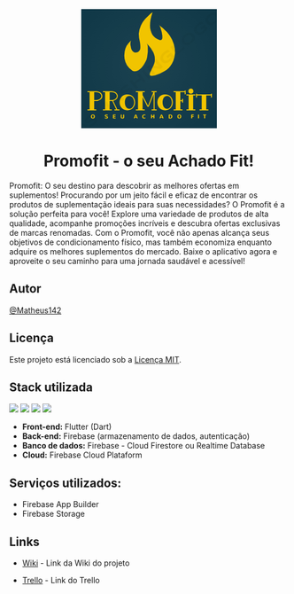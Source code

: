 <div align="center">
  <img src="assets/images/logo_aplictivo.png" alt="Logo do app">
</div>

<h1 style="text-align:center">Promofit - o seu Achado Fit! </h1>

Promofit: O seu destino para descobrir as melhores ofertas em suplementos! Procurando por um jeito fácil e eficaz de encontrar os produtos de suplementação ideais para suas necessidades? O Promofit é a solução perfeita para você! Explore uma variedade de produtos de alta qualidade, acompanhe promoções incríveis e descubra ofertas exclusivas de marcas renomadas. Com o Promofit, você não apenas alcança seus objetivos de condicionamento físico, mas também economiza enquanto adquire os melhores suplementos do mercado. Baixe o aplicativo agora e aproveite o seu caminho para uma jornada saudável e acessível!




## Autor

[@Matheus142](https://github.com/Matheus142)

## Licença

Este projeto está licenciado sob a [Licença MIT](LICENSE).


## Stack utilizada
<div>
  <span>
    <img src="https://img.shields.io/badge/Flutter-02569B?style=for-the-badge&logo=flutter&logoColor=white" />
  </span>
  <span>
    <img src="https://img.shields.io/badge/Dart-0175C2?style=for-the-badge&logo=dart&logoColor=white" />
  </span>
  <span>
    <img src="https://img.shields.io/badge/Firebase-FFCA28?style=for-the-badge&logo=firebase&logoColor=black" />
  </span>
  <span>
    <img src="https://img.shields.io/badge/Bitrise-333333?style=for-the-badge&logo=bitrise&logoColor=white" />
  </span>
</div>


* **Front-end:** Flutter (Dart)
* **Back-end:** Firebase (armazenamento de dados, autenticação)
* **Banco de dados:** Firebase - Cloud Firestore ou Realtime Database
* **Cloud:** Firebase Cloud Plataform

## Serviços utilizados:
- Firebase App Builder
- Firebase Storage

## Links

- [Wiki](https://github.com/Matheus142/promofitapp/wiki/Informa%C3%A7%C3%B5es-Gerais-do-Projeto) - Link da Wiki do projeto

- [Trello](https://trello.com/invite/b/LaY3Ooj1/ATTI3e395f5cc05d62fa89b146fc5fe2844c04DF68AD/portfolio-aplicativo-promofit) - Link do Trello
